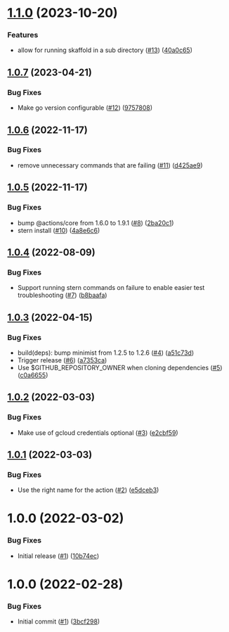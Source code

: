 # [1.1.0](https://github.com/catalystsquad/action-kind-test/compare/v1.0.7...v1.1.0) (2023-10-20)


### Features

* allow for running skaffold in a sub directory ([#13](https://github.com/catalystsquad/action-kind-test/issues/13)) ([40a0c65](https://github.com/catalystsquad/action-kind-test/commit/40a0c6563e56553b85ca0712a62da2b181a8acdc))

## [1.0.7](https://github.com/catalystsquad/action-kind-test/compare/v1.0.6...v1.0.7) (2023-04-21)


### Bug Fixes

* Make go version configurable ([#12](https://github.com/catalystsquad/action-kind-test/issues/12)) ([9757808](https://github.com/catalystsquad/action-kind-test/commit/97578081d5f1bd2658c29bfd91359dc5cc9b489c))

## [1.0.6](https://github.com/catalystsquad/action-kind-test/compare/v1.0.5...v1.0.6) (2022-11-17)


### Bug Fixes

* remove unnecessary commands that are failing ([#11](https://github.com/catalystsquad/action-kind-test/issues/11)) ([d425ae9](https://github.com/catalystsquad/action-kind-test/commit/d425ae9f09db63702a7b8dc865efec3a01456b4d))

## [1.0.5](https://github.com/catalystsquad/action-kind-test/compare/v1.0.4...v1.0.5) (2022-11-17)


### Bug Fixes

* bump @actions/core from 1.6.0 to 1.9.1 ([#8](https://github.com/catalystsquad/action-kind-test/issues/8)) ([2ba20c1](https://github.com/catalystsquad/action-kind-test/commit/2ba20c18e253e53c37f6b29b5230353e54cc397f))
* stern install ([#10](https://github.com/catalystsquad/action-kind-test/issues/10)) ([4a8e6c6](https://github.com/catalystsquad/action-kind-test/commit/4a8e6c6bde38a8e585ed6f780aad5f315958896f))

## [1.0.4](https://github.com/catalystsquad/action-kind-test/compare/v1.0.3...v1.0.4) (2022-08-09)


### Bug Fixes

* Support running stern commands on failure to enable easier test troubleshooting ([#7](https://github.com/catalystsquad/action-kind-test/issues/7)) ([b8baafa](https://github.com/catalystsquad/action-kind-test/commit/b8baafa7e73dc28fc0c49e04d6597ef4ebb1a819))

## [1.0.3](https://github.com/catalystsquad/action-kind-test/compare/v1.0.2...v1.0.3) (2022-04-15)


### Bug Fixes

* build(deps): bump minimist from 1.2.5 to 1.2.6 ([#4](https://github.com/catalystsquad/action-kind-test/issues/4)) ([a51c73d](https://github.com/catalystsquad/action-kind-test/commit/a51c73dd3e1dbe1b4d86be842f1ff5ceef231bd1))
* Trigger release ([#6](https://github.com/catalystsquad/action-kind-test/issues/6)) ([a7353ca](https://github.com/catalystsquad/action-kind-test/commit/a7353cac316cf511e66a6aadd717a3aa51b5b072))
* Use $GITHUB_REPOSITORY_OWNER when cloning dependencies ([#5](https://github.com/catalystsquad/action-kind-test/issues/5)) ([c0a6655](https://github.com/catalystsquad/action-kind-test/commit/c0a6655f7eab188f69be9455048ea153135b9a3b))

## [1.0.2](https://github.com/catalystsquad/action-kind-test/compare/v1.0.1...v1.0.2) (2022-03-03)


### Bug Fixes

* Make use of gcloud credentials optional ([#3](https://github.com/catalystsquad/action-kind-test/issues/3)) ([e2cbf59](https://github.com/catalystsquad/action-kind-test/commit/e2cbf59c89041539506d8a9fa4d4ffb791200f8a))

## [1.0.1](https://github.com/catalystsquad/action-kind-test/compare/v1.0.0...v1.0.1) (2022-03-03)


### Bug Fixes

* Use the right name for the action ([#2](https://github.com/catalystsquad/action-kind-test/issues/2)) ([e5dceb3](https://github.com/catalystsquad/action-kind-test/commit/e5dceb3602e09d430236d4d2e014c08a932e83c6))

# 1.0.0 (2022-03-02)


### Bug Fixes

* Initial release ([#1](https://github.com/catalystsquad/action-kind-test/issues/1)) ([10b74ec](https://github.com/catalystsquad/action-kind-test/commit/10b74ec2795f0452c36e882df2cdae293aeb65a8))

# 1.0.0 (2022-02-28)


### Bug Fixes

* Initial commit ([#1](https://github.com/catalystsquad/action-composite-action-template/issues/1)) ([3bcf298](https://github.com/catalystsquad/action-composite-action-template/commit/3bcf298630471c46d9f9a1f3a24c2c15342e1855))
